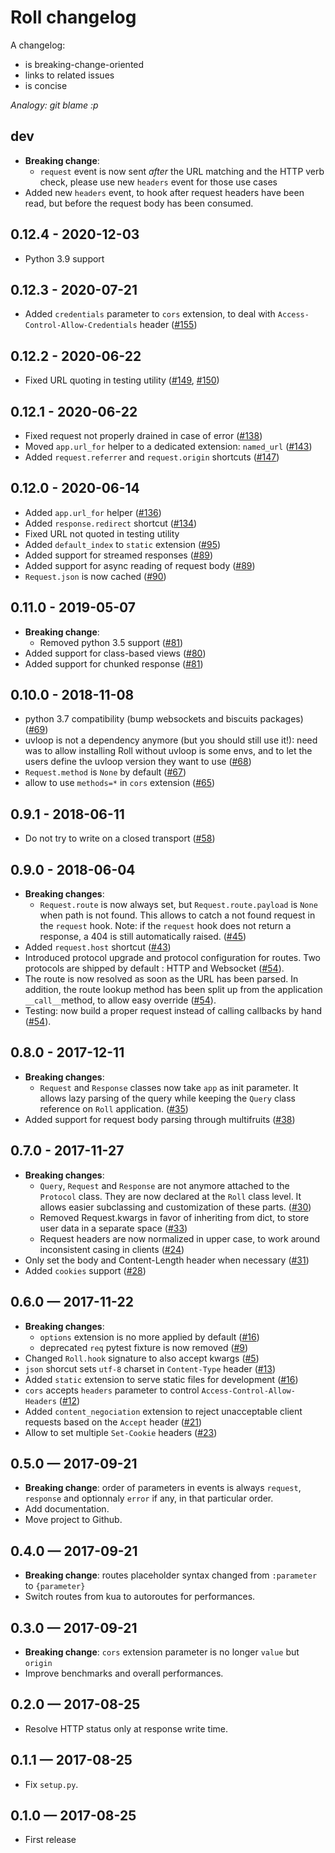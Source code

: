# Roll changelog

A changelog:

* is breaking-change-oriented
* links to related issues
* is concise

*Analogy: git blame :p*

## dev

- **Breaking change**:
  - `request` event is now sent *after* the URL matching and the HTTP verb check,
  please use new `headers` event for those use cases
- Added new `headers` event, to hook after request headers have been read, but
  before the request body has been consumed.

## 0.12.4 - 2020-12-03

- Python 3.9 support

## 0.12.3 - 2020-07-21

- Added `credentials` parameter to `cors` extension, to deal with `Access-Control-Allow-Credentials` header
  ([#155](https://github.com/pyrates/roll/pull/155))

## 0.12.2 - 2020-06-22

- Fixed URL quoting in testing utility ([#149](https://github.com/pyrates/roll/pull/149), [#150](https://github.com/pyrates/roll/pull/150))

## 0.12.1 - 2020-06-22

- Fixed request not properly drained in case of error ([#138](https://github.com/pyrates/roll/pull/138))
- Moved `app.url_for` helper to a dedicated extension: `named_url` ([#143](https://github.com/pyrates/roll/pull/143))
- Added `request.referrer` and `request.origin` shortcuts ([#147](https://github.com/pyrates/roll/pull/147))

## 0.12.0 - 2020-06-14

- Added `app.url_for` helper ([#136](https://github.com/pyrates/roll/pull/136))
- Added `response.redirect` shortcut ([#134](https://github.com/pyrates/roll/pull/134))
- Fixed URL not quoted in testing utility
- Added `default_index` to `static` extension ([#95](https://github.com/pyrates/roll/pull/95))
- Added support for streamed responses ([#89](https://github.com/pyrates/roll/pull/89))
- Added support for async reading of request body ([#89](https://github.com/pyrates/roll/pull/89))
- `Request.json` is now cached ([#90](https://github.com/pyrates/roll/pull/90))

## 0.11.0 - 2019-05-07

- **Breaking change**:
    * Removed python 3.5 support ([#81](https://github.com/pyrates/roll/pull/81))
- Added support for class-based views ([#80](https://github.com/pyrates/roll/pull/80))
- Added support for chunked response ([#81](https://github.com/pyrates/roll/pull/81))

## 0.10.0 - 2018-11-08

- python 3.7 compatibility (bump websockets and biscuits packages)
  ([#69](https://github.com/pyrates/roll/pull/69))
- uvloop is not a dependency anymore (but you should still use it!): need was
  to allow installing Roll without uvloop is some envs, and to let the users
  define the uvloop version they want to use
  ([#68](https://github.com/pyrates/roll/pull/68))
- `Request.method` is `None` by default ([#67](https://github.com/pyrates/roll/pull/67))
- allow to use `methods=*` in `cors` extension
  ([#65](https://github.com/pyrates/roll/pull/65))

## 0.9.1 - 2018-06-11

* Do not try to write on a closed transport
  ([#58](https://github.com/pyrates/roll/pull/58))

## 0.9.0 - 2018-06-04

* **Breaking changes**:
    * `Request.route` is now always set, but `Request.route.payload` is `None`
      when path is not found. This allows to catch a not found request in the
      `request` hook. Note: if the `request` hook does not return a response,
      a 404 is still automatically raised.
      ([#45](https://github.com/pyrates/roll/pull/45))
* Added `request.host` shortcut ([#43](https://github.com/pyrates/roll/pull/43))
* Introduced protocol upgrade and protocol configuration for routes. Two
  protocols are shipped by default : HTTP and Websocket
  ([#54](https://github.com/pyrates/roll/pull/54)).
* The route is now resolved as soon as the URL has been parsed. In addition, the
  route lookup method has been split up from the application `__call__`method,
  to allow easy override
  ([#54](https://github.com/pyrates/roll/pull/54)).
* Testing: now build a proper request instead of calling callbacks by hand
  ([#54](https://github.com/pyrates/roll/pull/54)).


## 0.8.0 - 2017-12-11

* **Breaking changes**:
    * `Request` and `Response` classes now take `app` as init parameter. It
      allows lazy parsing of the query while keeping the `Query` class reference
      on `Roll` application.
      ([#35](https://github.com/pyrates/roll/pull/35))
* Added support for request body parsing through multifruits
  ([#38](https://github.com/pyrates/roll/pull/38))


## 0.7.0 - 2017-11-27

* **Breaking changes**:
    * `Query`, `Request` and `Response` are not anymore attached to the
      `Protocol` class. They are now declared at the `Roll` class level.
      It allows easier subclassing and customization of these parts.
      ([#30](https://github.com/pyrates/roll/pull/30))
    * Removed Request.kwargs in favor of inheriting from dict, to store user
      data in a separate space
      ([#33](https://github.com/pyrates/roll/pull/33))
    * Request headers are now normalized in upper case, to work around
      inconsistent casing in clients
      ([#24](https://github.com/pyrates/roll/pull/24))
* Only set the body and Content-Length header when necessary
  ([#31](https://github.com/pyrates/roll/pull/31))
* Added `cookies` support ([#28](https://github.com/pyrates/roll/pull/28))


## 0.6.0 — 2017-11-22

* **Breaking changes**:
    * `options` extension is no more applied by default
      ([#16](https://github.com/pyrates/roll/pull/16))
    * deprecated `req` pytest fixture is now removed
      ([#9](https://github.com/pyrates/roll/pull/9))
* Changed `Roll.hook` signature to also accept kwargs
  ([#5](https://github.com/pyrates/roll/pull/5))
* `json` shorcut sets `utf-8` charset in `Content-Type` header
  ([#13](https://github.com/pyrates/roll/pull/13))
* Added `static` extension to serve static files for development
  ([#16](https://github.com/pyrates/roll/pull/16))
* `cors` accepts `headers` parameter to control `Access-Control-Allow-Headers`
  ([#12](https://github.com/pyrates/roll/pull/12))
* Added `content_negociation` extension to reject unacceptable client requests
  based on the `Accept` header
  ([#21](https://github.com/pyrates/roll/pull/21))
* Allow to set multiple `Set-Cookie` headers
  ([#23](https://github.com/pyrates/roll/pull/23))

## 0.5.0 — 2017-09-21

* **Breaking change**:
  order of parameters in events is always `request`, `response` and
  optionnaly `error` if any, in that particular order.
* Add documentation.
* Move project to Github.

## 0.4.0 — 2017-09-21

* **Breaking change**:
  routes placeholder syntax changed from `:parameter` to `{parameter}`
* Switch routes from kua to autoroutes for performances.

## 0.3.0 — 2017-09-21

* **Breaking change**:
  `cors` extension parameter is no longer `value` but `origin`
* Improve benchmarks and overall performances.

## 0.2.0 — 2017-08-25

* Resolve HTTP status only at response write time.

## 0.1.1 — 2017-08-25

* Fix `setup.py`.

## 0.1.0 — 2017-08-25

* First release
